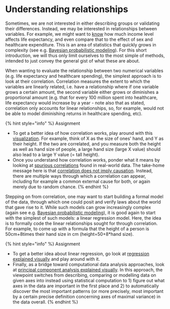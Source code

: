 # Understanding relationships

Sometimes, we are not interested in either describing groups or validating their differences. Instead, we may be interested in relationships between variables. For example, we might want to [know](https://ourworldindata.org/life-expectancy#what-drives-improvements-in-life-expectancy) how much income level affects life expectancy, and even compare that to the effect of sex and healthcare expenditure. This is an area of statistics that quickly grows in complexity (see e.g. [Bayesian probabilistic modeling](https://doi.org/10.1038/s43586-020-00001-2)). For this short introduction, we will thus only limit ourselves to the most simple of methods, intended to just convey the general gist of what these are about.

When wanting to evaluate the relationship between two numerical variables (e.g. life expectancy and healthcare spending), the simplest approach is to look at their correlation. Correlation measures the extent to which the variables are linearly related, i.e. have a relationship where if one variable grows a certain amount, the second variable either grows or diminishes a proportional amount (e.g. that for every 100 million spent into healthcare, life expectancy would increase by a year - note also that as stated, correlation only accounts for linear relationships, so, for example, would not be able to model diminishing returns in healthcare spending, etc).

{% hint style="info" %}
Assignment

* To get a better idea of how correlation works, play around with this [visualization](https://rpsychologist.com/correlation/). For example, think of X as the size of ones' hand, and Y as their height. If the two are correlated, and you measure both the height as well as hand size of people, a large hand size (large X value) should also lead to a large Y value (= tall height).
* Once you understand how correlation works, ponder what it means by looking at [spurious correlations](https://www.tylervigen.com/spurious-correlations) found in real-world data. The take-home message here is that [correlation does not imply causation](https://en.wikipedia.org/wiki/Correlation_does_not_imply_causation). Instead, there are multiple ways through which a correlation can appear, including for example a common external cause for both, or again merely due to random chance.
{% endhint %}

Stepping on from correlation, one may want to start building a formal model of the data, through which one could posit and verify laws about the world that gave rise to it. While such models can grow increasingly complex (again see e.g. [Bayesian probabilistic modeling](https://doi.org/10.1038/s43586-020-00001-2)), it is good again to start with the simplest of such models: a linear regression model. Here, the idea is to formally code the linear relationships sought for through correlation. For example, to come up with a formula that the height of a person is 50cm+8times their hand size in cm (height=50+8\*hand size).

{% hint style="info" %}
Assignment

* To get a better idea about linear regression, go look at [regression explained visually](https://setosa.io/ev/ordinary-least-squares-regression/) and play around with it.
* Finally, as a bridge toward computational data analysis approaches, look at [principal component analysis explained visually](https://setosa.io/ev/principal-component-analysis/). In this approach, the viewpoint switches from describing, comparing or modelling data on given axes into instead using statistical computation to 1) figure out what axes in the data are important in the first place and 2) to automatically discover the most important patterns (or more precisely, most important by a certain precise definition concerning axes of maximal variance) in the data overall.
{% endhint %}
